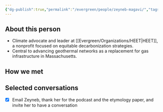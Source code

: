 ```yaml
---
{"dg-publish":true,"permalink":"/evergreen/people/zeyneb-magavi/","tags":["people","geo_eco"]}
---
```


## About this person
- Climate advocate and leader at [[Evergreen/Organizations/HEET\|HEET]], a nonprofit focused on equitable decarbonization strategies.
- Central to advancing geothermal networks as a replacement for gas infrastructure in Massachusetts.

## How we met


## Selected conversations


- [x] Email Zeyneb, thank her for the podcast and the etymology paper, and invite her to have a conversation